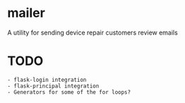 # mailer
A utility for sending device repair customers review emails

# TODO
    - flask-login integration
    - flask-principal integration
    - Generators for some of the for loops?